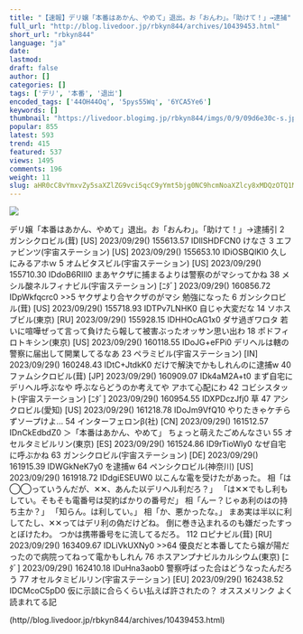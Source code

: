 ```yaml
---
title: "【速報】デリ嬢「本番はあかん、やめて」退出。お「おんわ」。「助けて！」→逮捕"
full_url: "http://blog.livedoor.jp/rbkyn844/archives/10439453.html"
short_url: "rbkyn844"
language: "ja"
date: 
lastmod: 
draft: false
author: []
categories: []
tags: ['デリ', '本番', '退出']
encoded_tags: ['44OH44Oq', '5pys55Wq', '6YCA5Ye6']
keywords: []
thumbnail: "https://livedoor.blogimg.jp/rbkyn844/imgs/0/9/09d6e30c-s.jpg"
popular: 855
latest: 593
trend: 415
featured: 537
views: 1495
comments: 196
weight: 11
slug: aHR0cC8vYmxvZy5saXZlZG9vci5qcC9yYmt5bjg0NC9hcmNoaXZlcy8xMDQzOTQ1My5odG1s
---
```


![](https://livedoor.blogimg.jp/rbkyn844/imgs/0/9/09d6e30c-s.jpg)

デリ嬢「本番はあかん、やめて」退出。お「おんわ」。「助けて！」→逮捕引 2 ガンシクロビル(茸) [US] 2023/09/29() 155613.57 IDllSHDFCN0 けなさ 3 エファビンツ(宇宙ステーション) [US] 2023/09/29() 155653.10 IDiOSBQlKl0 久しにみるアホｗ 5 オムビタスビル(宇宙ステーション) [US] 2023/09/29() 155710.30 IDdoB6RIIl0 まあヤクザに捕まるよりは警察のがマシってかね 38 メシル酸ネルフィナビル(宇宙ステーション) [ﾆﾀﾞ] 2023/09/29() 160856.72 IDpWkfqcrc0 >>5 ヤクザより合ヤクザのがマシ 勉強になった 6 ガンシクロビル(茸) [US] 2023/09/29() 155718.93 IDTPv7LNHK0 自じゃ大変だな 14 ソホスブビル(東京) [RU] 2023/09/29() 155928.15 IDHHOcAG1x0 ダサ過ぎワロタ 若いに喧嘩ぜって言って負けたら報して被害ぶったオッサン思い出わ 18 ポドフィロトキシン(東京) [US] 2023/09/29() 160118.55 IDoJG+eFPi0 デリヘルは轄の警察に届出して開業してるなあ 23 ペラミビル(宇宙ステーション) [IN] 2023/09/29() 160248.43 IDtC+JtdkK0 だけで解決でかもしれんのに逮捕w 40 ファムシクロビル(茸) [JP] 2023/09/29() 160909.07 IDk4aM2A+t0 まず自宅にデリヘル呼ぶなや 呼ぶならどうのか考えてや アホて心配にわ 42 コビシスタット(宇宙ステーション) [ﾆﾀﾞ] 2023/09/29() 160954.55 IDXPDczJfj0 草 47 アシクロビル(愛知) [US] 2023/09/29() 161218.78 IDoJm9VfQ10 やりたきゃケチらずソープけよ… 54 インターフェロンβ(社) [CN] 2023/09/29() 161512.57 IDnCkEdbdZ0 ＞「本番はあかん、やめて」 ちょっと萌えたごめんなさい 55 オセルタミビルリン(東京) [ES] 2023/09/29() 161524.86 ID9rTioWly0 なぜ自宅に呼ぶかね 63 ガンシクロビル(宇宙ステーション) [DE] 2023/09/29() 161915.39 IDWGkNeK7y0 を逮捕w 64 ペンシクロビル(神奈川) [US] 2023/09/29() 161918.72 IDdgiESEUW0 以こんな電を受けたがあった。 相「は◯◯っていうんだが、✕✕、あんた以デリヘル利だろ？」 「は✕✕でもし利もしてい。そもそも電番号は契約ばかりの番号だ」 相「んー？じゃあ利のはの持ち主か？」 「知らん。は利してい。」 相「か、悪かったな。」 まあ実は半以に利してたし、✕✕ってはデリ利の偽だけどね。 倒に巻き込まれるのも嫌だったすっとぼけたわ。 つかは携帯番号をに流してるだろ。 112 ロピナビル(茸) [RU] 2023/09/29() 163409.67 IDLiVkUXNy0 >>64 優良だと本番してたら嬢が陽だったので病院ってねって電かもしれん 76 ホスアンプナビルカルシウム(東京) [ﾆﾀﾞ] 2023/09/29() 162410.18 IDuHna3aob0 警察呼ばった合はどうなったんだろう 77 オセルタミビルリン(宇宙ステーション) [EU] 2023/09/29() 162438.52 IDCMcoC5pD0 仮に示談に合らくらい払えば許されたの？ オススメリンク よく読まれてる記

(http//blog.livedoor.jp/rbkyn844/archives/10439453.html)

